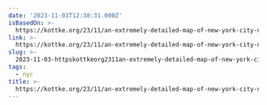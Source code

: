 ```yaml
---
date: '2023-11-03T12:38:31.000Z'
isBasedOn: >-
  https://kottke.org/23/11/an-extremely-detailed-map-of-new-york-city-neighborhoods
link: >-
  https://kottke.org/23/11/an-extremely-detailed-map-of-new-york-city-neighborhoods
slug: >-
  2023-11-03-httpskottkeorg2311an-extremely-detailed-map-of-new-york-city-neighborhoods
tags:
  - nyc
title: >-
  https://kottke.org/23/11/an-extremely-detailed-map-of-new-york-city-neighborhoods
---
```


